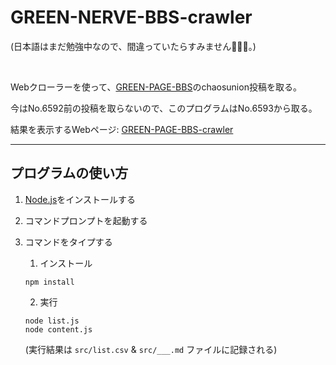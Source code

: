 # GREEN-NERVE-BBS-crawler

(日本語はまだ勉強中なので、間違っていたらすみません🙇🏻‍♀️。)

<br/>

Webクローラーを使って、[GREEN-PAGE-BBS](http://susumuhirasawa.com/gn/bbs.cgi)のchaosunion投稿を取る。

今はNo.6592前の投稿を取らないので、このプログラムはNo.6593から取る。

結果を表示するWebページ: [GREEN-PAGE-BBS-crawler](https://mollykannn.github.io/horse-bone-note/GREEN-PAGE-BBS-crawler/index.html)

---

## プログラムの使い方

1. [Node.js](https://nodejs.org/ja/download/)をインストールする

2. コマンドプロンプトを起動する

3. コマンドをタイプする
  
    1. インストール 
    ```shell
    npm install
    ```

    2. 実行
    ```shell
    node list.js
    node content.js
    ```
    (実行結果は ```src/list.csv``` & ```src/___.md``` ファイルに記録される)

